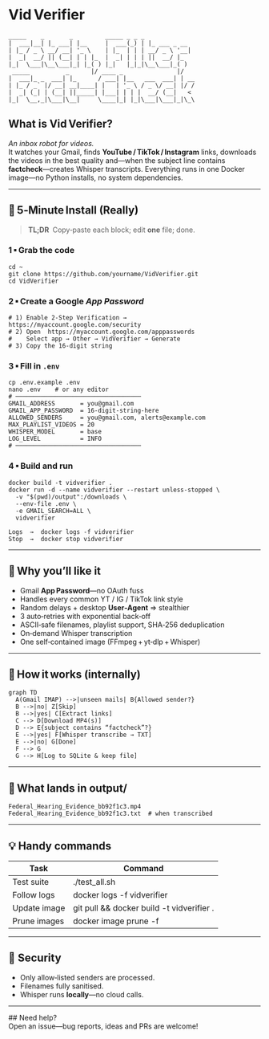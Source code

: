 # Vid Verifier

	_____    _       _         _____ _ _ _             
	|  ___|__| |_ ___| |__     |  ___(_) | |_ ___ _ __  
	| |_ / _ \ __/ __| '_ \    | |_  | | | __/ _ \ '__| 
	|  _|  __/ || (__| | | |_  |  _| | | | ||  __/ |_   
	|_|  \___|\__\___|_| |_( ) |_|   |_|_|\__\___|_( )  
	 _____          _      |/ ____ _               |/   
	|  ___|_ _  ___| |_      / ___| |__   ___  ___| | __
	| |_ / _` |/ __| __|____| |   | '_ \ / _ \/ __| |/ /
	|  _| (_| | (__| ||_____| |___| | | |  __/ (__|   < 
	|_|  \__,_|\___|\__|     \____|_| |_|\___|\___|_|\_\


## What is Vid Verifier?  
*An inbox robot for videos.*   
It watches your Gmail, finds **YouTube / TikTok / Instagram** links, downloads the videos in the best quality and—when the subject line contains **factcheck**—creates Whisper transcripts. Everything runs in one Docker image—no Python installs, no system dependencies.

---

## 🚀 5‑Minute Install (Really)

> **TL;DR** Copy‑paste each block; edit **one** file; done.

### 1 ▪ Grab the code
	cd ~
	git clone https://github.com/yourname/VidVerifier.git
	cd VidVerifier

### 2 ▪ Create a Google *App Password*
	# 1) Enable 2‑Step Verification → https://myaccount.google.com/security
	# 2) Open  https://myaccount.google.com/apppasswords
	#    Select app → Other → VidVerifier → Generate
	# 3) Copy the 16‑digit string

### 3 ▪ Fill in `.env`
	cp .env.example .env
	nano .env    # or any editor
	# ───────────────────────────────────
	GMAIL_ADDRESS       = you@gmail.com
	GMAIL_APP_PASSWORD  = 16‑digit‑string‑here
	ALLOWED_SENDERS     = you@gmail.com, alerts@example.com
	MAX_PLAYLIST_VIDEOS = 20
	WHISPER_MODEL       = base
	LOG_LEVEL           = INFO
	# ───────────────────────────────────

### 4 ▪ Build and run
	docker build -t vidverifier .
	docker run -d --name vidverifier --restart unless-stopped \
	  -v "$(pwd)/output":/downloads \
	  --env-file .env \
	  -e GMAIL_SEARCH=ALL \
	  vidverifier

	Logs  →  docker logs -f vidverifier  
	Stop  →  docker stop vidverifier

---

## 🎯 Why you’ll like it
* Gmail **App Password**—no OAuth fuss  
* Handles every common YT / IG / TikTok link style  
* Random delays + desktop **User‑Agent** ⇒ stealthier  
* 3 auto‑retries with exponential back‑off  
* ASCII‑safe filenames, playlist support, SHA‑256 deduplication  
* On‑demand Whisper transcription  
* One self‑contained image (FFmpeg + yt‑dlp + Whisper)

---

## 🧠 How it works (internally)

	graph TD
	  A(Gmail IMAP) -->|unseen mails| B{Allowed sender?}
	  B -->|no| Z[Skip]
	  B -->|yes| C[Extract links]
	  C --> D[Download MP4(s)]
	  D --> E{subject contains “factcheck”?}
	  E -->|yes| F[Whisper transcribe → TXT]
	  E -->|no| G[Done]
	  F --> G
	  G --> H[Log to SQLite & keep file]

---

## 📂 What lands in **output/**  
	Federal_Hearing_Evidence_bb92f1c3.mp4
	Federal_Hearing_Evidence_bb92f1c3.txt  # when transcribed

---

## 💡 Handy commands
| Task | Command |
| --- | --- |
| Test suite |	./test_all.sh |
| Follow logs |	docker logs -f vidverifier |
| Update image |	git pull && docker build -t vidverifier . |
| Prune images |	docker image prune -f |

---

## 🔐 Security
* Only allow‑listed senders are processed.  
* Filenames fully sanitised.  
* Whisper runs **locally**—no cloud calls.

---

## Need help?  
Open an issue—bug reports, ideas and PRs are welcome!
